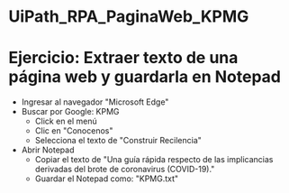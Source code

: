 # UiPath_RPA_PaginaWeb_KPMG

# Ejercicio: Extraer texto de una página web y guardarla en Notepad
- Ingresar al navegador "Microsoft Edge"
- Buscar por Google: KPMG
    - Click en el menú
    - Clic en "Conocenos"
    - Selecciona el texto de "Construir Recilencia"
 - Abrir Notepad
    - Copiar el texto de "Una guía rápida respecto de las implicancias derivadas del brote de coronavirus (COVID-19)."
    -  Guardar el Notepad como: "KPMG.txt"
